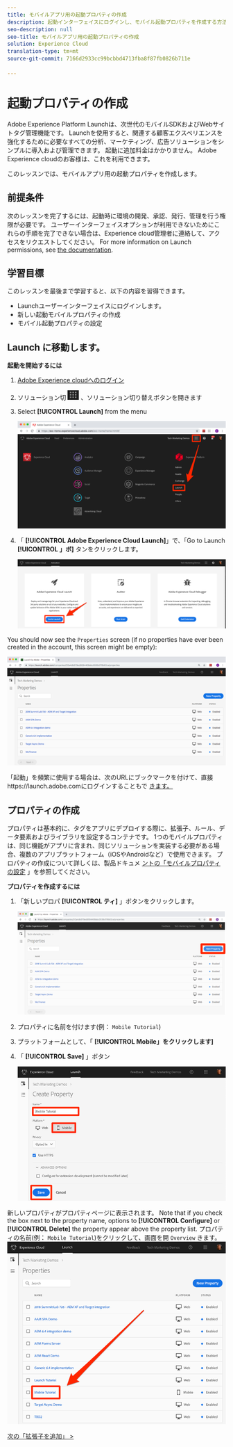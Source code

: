 ```yaml
---
title: モバイルアプリ用の起動プロパティの作成
description: 起動インターフェイスにログインし、モバイル起動プロパティを作成する方法を説明します。 このレッスンは、「Mobile iOS SwiftアプリケーションでのExperience cloudの実装」チュートリアルの一部です。
seo-description: null
seo-title: モバイルアプリ用の起動プロパティの作成
solution: Experience Cloud
translation-type: tm+mt
source-git-commit: 7166d2933cc99bcbbd4713fba8f87fb0826b711e

---
```



# 起動プロパティの作成

Adobe Experience Platform Launchは、次世代のモバイルSDKおよびWebサイトタグ管理機能です。 Launchを使用すると、関連する顧客エクスペリエンスを強化するために必要なすべての分析、マーケティング、広告ソリューションをシンプルに導入および管理できます。 起動に追加料金はかかりません。 Adobe Experience cloudのお客様は、これを利用できます。

このレッスンでは、モバイルアプリ用の起動プロパティを作成します。

## 前提条件

次のレッスンを完了するには、起動時に環境の開発、承認、発行、管理を行う権限が必要です。 ユーザーインターフェイスオプションが利用できないためにこれらの手順を完了できない場合は、Experience cloud管理者に連絡して、アクセスをリクエストしてください。 For more information on Launch permissions, see [the documentation](https://docs.adobe.com/content/help/en/launch/using/reference/admin/user-permissions.html).

## 学習目標

このレッスンを最後まで学習すると、以下の内容を習得できます。

* Launchユーザーインターフェイスにログインします。
* 新しい起動モバイルプロパティの作成
* モバイル起動プロパティの設定

## Launch  に移動します。

**起動を開始するには**

1. [Adobe Experience cloudへのログイン](https://experiencecloud.adobe.com)

1. ソリューション切 ![り替えアイコンをクリックし](images/mobile-launch-solutionSwitcher.png) 、ソリューション切り替えボタンを開きます

1. Select **[!UICONTROL Launch]** from the menu

   ![アイコンを使用してソリューション切り替えボタンを開き、「Activation」をクリックします](images/mobile-launch-solutionSwitcherActivation.png)

1. 「 **[!UICONTROL Adobe Experience Cloud Launch]**」で、「Go to Launch **[!UICONTROL 」ボ]** タンをクリックします。

   ![「起動」ボタンをクリックします](images/mobile-launch-goToLaunch.png)

You should now see the `Properties` screen (if no properties have ever been created in the account, this screen might be empty):

![プロパティ画面](images/mobile-launch-propertiesScreen.png)

「起動」を頻繁に使用する場合は、次のURLにブックマークを付けて、直接https://launch.adobe.comにログインすることもで [きます。](https://launch.adobe.com)

## プロパティの作成

プロパティは基本的に、タグをアプリにデプロイする際に、拡張子、ルール、データ要素およびライブラリを設定するコンテナです。 1つのモバイルプロパティは、同じ機能がアプリに含まれ、同じソリューションを実装する必要がある場合、複数のアプリプラットフォーム（iOSやAndroidなど）で使用できます。  プロパティの作成について詳しくは、製品ドキュメ [ントの「モバイルプロパティの設定](https://aep-sdks.gitbook.io/docs/getting-started/create-a-mobile-property) 」を参照してください。

**プロパティを作成するには**

1. 「新しいプロパ **[!UICONTROL ティ]** 」ボタンをクリックします。

   ![「新しいプロパティ」をクリックします](images/mobile-launch-addNewProperty.png)

1. プロパティに名前を付けます(例： `Mobile Tutorial`)
1. プラットフォームとして、「 **[!UICONTROL Mobile」をクリックします]**
1. 「 **[!UICONTROL Save]** 」ボタン

   ![新しいプロパティの作成](images/mobile-launch-newProperty.png)

新しいプロパティがプロパティページに表示されます。 Note that if you check the box next to the property name, options to **[!UICONTROL Configure]** or **[!UICONTROL Delete]** the property appear above the property list. プロパティの名前(例： `Mobile Tutorial`)をクリックして、画面を開 `Overview` きます。
![プロパティの名前をクリックして開きます](images/mobile-launch-openProperty.png)

[次の「拡張子を追加」 &gt;](launch-add-extensions.md)
